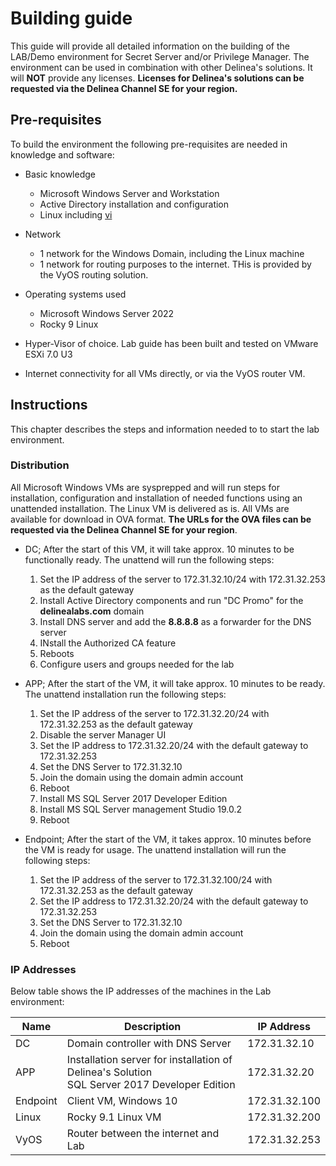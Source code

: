 # Building guide

This guide will provide all detailed information on the building of the LAB/Demo environment for Secret Server and/or Privilege Manager. The environment can be used in combination with other Delinea's solutions. It will **NOT** provide any licenses. **Licenses for Delinea's solutions can be requested via the Delinea Channel SE for your region.**

## Pre-requisites

To build the environment the following pre-requisites are needed in knowledge and software:

- Basic knowledge

    - Microsoft Windows Server and Workstation
    - Active Directory installation and configuration
    - Linux including [vi](https://www.guru99.com/the-vi-editor.html)

- Network

    - 1 network for the Windows Domain, including the Linux machine
    - 1 network for routing purposes to the internet. THis is provided by the VyOS routing solution.

- Operating systems used

    - Microsoft Windows Server 2022
    - Rocky 9 Linux

- Hyper-Visor of choice. Lab guide has been built and tested on VMware ESXi 7.0 U3
- Internet connectivity for all VMs directly, or via the VyOS router VM.

## Instructions

This chapter describes the steps and information needed to to start the lab environment.

### Distribution
All Microsoft Windows VMs are sysprepped and will run steps for installation, configuration and installation of needed functions using an unattended installation. The Linux VM is delivered as is. All VMs are available for download in OVA format. **The URLs for the OVA files can be requested via the Delinea Channel SE for your region**.

- DC; After the start of this VM, it will take approx. 10 minutes to be functionally ready. The unattend will run the following steps:

    1. Set the IP address of the server to 172.31.32.10/24 with 172.31.32.253 as the default gateway
    2. Install Active Directory components and run "DC Promo" for the **delinealabs.com** domain
    3. Install DNS server and add the **8.8.8.8** as a forwarder for the DNS server
    4. INstall the Authorized CA feature
    5. Reboots
    6. Configure users and groups needed for the lab

- APP; After the start of the VM, it will take approx. 10 minutes to be ready. The unattend installation run the following steps:

    1. Set the IP address of the server to 172.31.32.20/24 with 172.31.32.253 as the default gateway
    1. Disable the server Manager UI
    1. Set the IP address to 172.31.32.20/24 with the default gateway to 172.31.32.253
    1. Set the DNS Server to 172.31.32.10
    1. Join the domain using the domain admin account
    1. Reboot
    1. Install MS SQL Server 2017 Developer Edition
    1. Install MS SQL Server management Studio 19.0.2
    1. Reboot

- Endpoint; After the start of the VM, it takes approx. 10 minutes before the VM is ready for usage. The unattend installation will run the following steps:

    1. Set the IP address of the server to 172.31.32.100/24 with 172.31.32.253 as the default gateway
    1. Set the IP address to 172.31.32.20/24 with the default gateway to 172.31.32.253
    1. Set the DNS Server to 172.31.32.10
    1. Join the domain using the domain admin account
    1. Reboot


### IP Addresses

Below table shows the IP addresses of the machines in the Lab environment:

| Name | Description | IP Address |
|-|-|-|
| DC | Domain controller with DNS Server | 172.31.32.10 |
| APP | Installation server for installation of Delinea's Solution <BR> SQL Server 2017 Developer Edition | 172.31.32.20 |
| Endpoint | Client VM, Windows 10 | 172.31.32.100 |
| Linux | Rocky 9.1 Linux VM | 172.31.32.200 |
| VyOS | Router between the internet and Lab | 172.31.32.253 |

